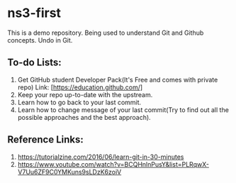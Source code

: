 # ns3-first
This is a demo repository.
Being used to understand Git and Github concepts.
Undo in Git.


## To-do Lists:

1. Get GitHub student Developer Pack(It's Free and comes with private repo) Link: [https://education.github.com/]
2. Keep your repo up-to-date with the upstream.
3. Learn how to go back to your last commit.
4. Learn how to change message of your last commit(Try to find out all the possible approaches and the best approach).


## Reference Links:

1. https://tutorialzine.com/2016/06/learn-git-in-30-minutes
2. https://www.youtube.com/watch?v=BCQHnlnPusY&list=PLRqwX-V7Uu6ZF9C0YMKuns9sLDzK6zoiV

